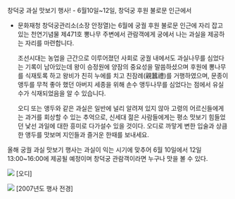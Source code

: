 창덕궁 과실 맛보기 행사! - 6월10일~12일, 창덕궁 후원 불로문 인근에서
- 문화재청 창덕궁관리소(소장 안정열)는 6월에 궁궐 후원 불로문 인근에 자리 잡고 있는 천연기념물 제471호 뽕나무 주변에서 관람객에게 궁에서 나는 과실을 제공하는 자리를 마련합니다.

  조선시대는 농업을 근간으로 이루어졌던 사회로 궁궐 내에서도 과실나무를 심었다는 기록이 남아있는데 왕이 승정원에 양잠의 중요성을 말씀하셨으며 후원에 뽕나무를 식재토록 하고 왕비가 친히 누에를 치고 친잠례(親蠶禮)를 거행하였으며, 문종이 앵두를 무척 좋아 했던 아버지 세종을 위해 손수 앵두나무를 심었다는 점에서 유실수가 식재되었음을 알 수 있습니다.

  오디 또는 앵두와 같은 과실은 일반에 널리 알려져 있지 않아 고령의 어르신들에게는 과거를 회상할 수 있는 추억으로, 신세대 젊은 사람들에게는 평소 맛보기 힘들었던 낯선 과일에 대한 흥미로 다가설수 있을 것이다. 오디로 까맣게 변한 입술과 상큼한 앵두를 맛보며 지인들과 즐거운 한때를 보내세요.

올해 궁궐 과실 맛보기 행사는 과실이 익는 시기에 맞추어 6월 10일에서 12일13:00~16:00에 제공될 예정이며 창덕궁 관람객이라면 누구나 맛을 볼 수 있다.

![](https://www.cdg.go.kr../Upload/20080609_1.bmp)
[오디]

![](https://www.cdg.go.kr../Upload/20080609_2.bmp)
[2007년도 행사 전경]